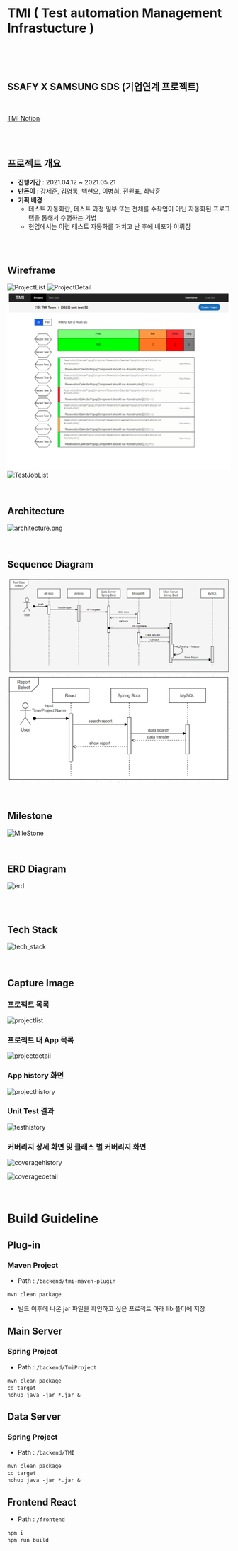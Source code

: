 # TMI ( Test automation Management Infrastucture )

<br>
<br>
<br>

## SSAFY X SAMSUNG SDS (기업연계 프로젝트)

<br>

[TMI Notion](https://www.notion.so/longnh214/d13c839d33b94377b138427b4d743a7a?v=4ba79c8783a9492c864e3f640ead7cde)

<br>
<br>

## 프로젝트 개요
- **진행기간** : 2021.04.12 ~ 2021.05.21
- **만든이** : 강세준, 김영록, 백현오, 이병희, 전원표, 최낙훈
- **기획 배경** : 
  - 테스트 자동화란, 테스트 과정 일부 또는 전체를 수작업이 아닌 자동화된 프로그램을 통해서 수행하는 기법
  - 현업에서는 이런 테스트 자동화를 거치고 난 후에 배포가 이뤄짐

<br>
<br>


## Wireframe

![ProjectList](docs/Wireframe/ProjectList.png)
![ProjectDetail](docs/Wireframe/ProjectDetail.png)
![TestDetail](docs/Wireframe/TestDetail.png)
![TestJobList](docs/Wireframe/TestJobList.png)


<br>


## Architecture

![architecture.png](docs/Architecture/architecture.png)

<br>


## Sequence Diagram

![TestDataCollect](docs/Sequence_Diagram/TestDataCollect.png)
![ReportSelect](docs/Sequence_Diagram/ReportSelect.png)

<br>

## Milestone

![MileStone](docs/MileStone/MileStone.png)


<br>
<!-- ## Document -->

## ERD Diagram

![erd](docs/ERD_diagram/erd.png)


<br>
<br>



## Tech Stack

![tech_stack](docs/Tech_stack/tech_stack.png)


<br>


## Capture Image

### 프로젝트 목록

![projectlist](docs/Capture/projectlist.png)




### 프로젝트 내 App 목록

![projectdetail](docs/Capture/projectdetail.png)




### App history 화면

![projecthistory](docs/Capture/apphistory.png)



### Unit Test 결과

![testhistory](docs/Capture/testhistory.png)




### 커버리지 상세 화면 및 클래스 별 커버리지 화면

![coveragehistory](docs/Capture/coveragehistory.png)

![coveragedetail](docs/Capture/coveragedetail.png)



<br>



# Build Guideline



## Plug-in

### 

### Maven Project

* Path : `/backend/tmi-maven-plugin`



```
mvn clean package
```



* 빌드 이후에 나온 jar 파일을 확인하고 싶은 프로젝트 아래 lib 폴더에 저장





## Main Server





### Spring Project

* Path : `/backend/TmiProject`

```shell
mvn clean package
cd target
nohup java -jar *.jar &
```





## Data Server



### Spring Project

* Path : `/backend/TMI`

```
mvn clean package
cd target
nohup java -jar *.jar &
```





## Frontend React

* Path : `/frontend`

```shell
npm i
npm run build
```
